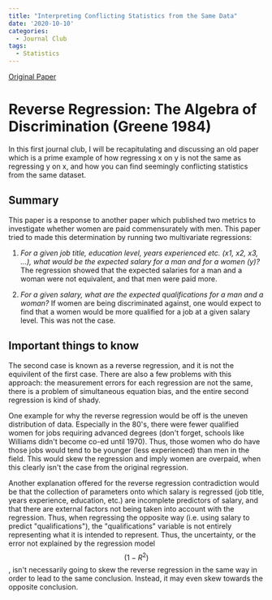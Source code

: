```yaml
---
title: "Interpreting Conflicting Statistics from the Same Data"
date: '2020-10-10'
categories:
  - Journal Club
tags:
  - Statistics
---
```


[Original Paper](https://www.jstor.org/stable/pdf/1391254.pdf?refreqid=excelsior%3Acdb1d741252c369a615090bb33dfe2e2)

# Reverse Regression: The Algebra of Discrimination (Greene 1984)

In this first journal club, I will be recapitulating and discussing an old paper which is a prime example of how regressing x on y is not the same as regressing y on x, and how you can find seemingly conflicting statistics from the same dataset.

## Summary

This paper is a response to another paper which published two metrics to investigate whether women are paid commensurately with men. This paper tried to made this determination by running two multivariate regressions:

1. *For a given job title, education level, years experienced etc. (x1, x2, x3, ...), what would be the expected salary for a man and for a women (y)?* The regression showed that the expected salaries for a man and a woman were not equivalent, and that men were paid more.

2. *For a given salary, what are the expected qualifications for a man and a woman?* If women are being discriminated against, one would expect to find that a women would be more qualified for a job at a given salary level. This was not the case.

## Important things to know

The second case is known as a reverse regression, and it is not the equivilent of the first case. There are also a few problems with this approach: the measurement errors for each regression are not the same, there is a problem of simultaneous equation bias, and the entire second regression is kind of shady.

One example for why the reverse regression would be off is the uneven distribution of data. Especially in the 80's, there were fewer qualified women for jobs requiring advanced degrees (don't forget, schools like Williams didn't become co-ed until 1970). Thus, those women who do have those jobs would tend to be younger (less experienced) than men in the field. This would skew the regression and imply women are overpaid, when this clearly isn't the case from the original regression.

Another explanation offered for the reverse regression contradiction would be that the collection of parameters onto which salary is regressed (job title, years experience, education, etc.) are incomplete predictors of salary, and that there are external factors not being taken into account with the regression. Thus, when regressing the opposite way (i.e. using salary to predict "qualifications"), the "qualifications" variable is not entirely representing what it is intended to represent. Thus, the uncertainty, or the error not explained by the regression model $$(1-R^2)$$, isn't necessarily going to skew the reverse regression in the same way in order to lead to the same conclusion. Instead, it may even skew towards the opposite conclusion.
